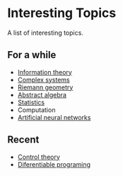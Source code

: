 # Interesting Topics
A list of interesting topics.

## For a while
- [Information theory](https://en.wikipedia.org/wiki/Information_theory)
- [Complex systems](https://en.wikipedia.org/wiki/Complex_system)
- [Riemann geometry](https://en.wikipedia.org/wiki/Riemannian_geometry)
- [Abstract algebra](https://en.wikipedia.org/wiki/Abstract_algebra)
- [Statistics](https://en.wikipedia.org/wiki/Statistics)
- Computation
- [Artificial neural networks](https://en.wikipedia.org/wiki/Artificial_neural_network)

## Recent
- [Control theory](https://en.wikipedia.org/wiki/Control_theory)
- [Diferentiable programing](https://en.wikipedia.org/wiki/Differentiable_programming)
